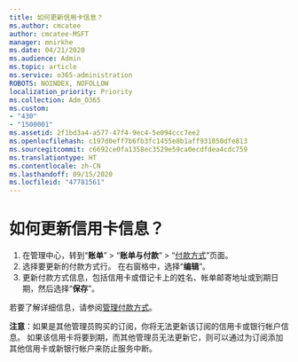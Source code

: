 ```yaml
---
title: 如何更新信用卡信息？
ms.author: cmcatee
author: cmcatee-MSFT
manager: mnirkhe
ms.date: 04/21/2020
ms.audience: Admin
ms.topic: article
ms.service: o365-administration
ROBOTS: NOINDEX, NOFOLLOW
localization_priority: Priority
ms.collection: Adm_O365
ms.custom:
- "430"
- "1500001"
ms.assetid: 2f1bd3a4-a577-47f4-9ec4-5e094ccc7ee2
ms.openlocfilehash: c197d0eff7b6fb3fc1455e8b1aff931850dfe813
ms.sourcegitcommit: c6692ce0fa1358ec3529e59ca0ecdfdea4cdc759
ms.translationtype: HT
ms.contentlocale: zh-CN
ms.lasthandoff: 09/15/2020
ms.locfileid: "47781561"
---
```

# <a name="how-do-i-update-my-credit-card-information"></a>如何更新信用卡信息？

1. 在管理中心，转到“**账单**” > “**账单与付款**“ > “[付款方式](https://go.microsoft.com/fwlink/p/?linkid=2018806)”页面。
2. 选择要更新的付款方式行。 在右窗格中，选择“**编辑**”。
3. 更新付款方式信息，包括信用卡或借记卡上的姓名、帐单邮寄地址或到期日期，然后选择“**保存**”。

若要了解详细信息，请参阅[管理付款方式](https://docs.microsoft.com/microsoft-365/commerce/billing-and-payments/manage-payment-methods)。

**注意**：如果是其他管理员购买的订阅，你将无法更新该订阅的信用卡或银行帐户信息。 如果该信用卡将要到期，而其他管理员无法更新它，则可以通过为订阅添加其他信用卡或新银行帐户来防止服务中断。